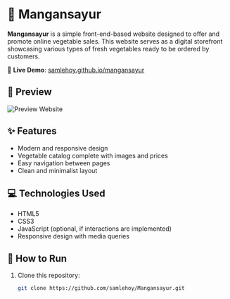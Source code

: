 # 🥦 Mangansayur

**Mangansayur** is a simple front-end-based website designed to offer and promote online vegetable sales. This website serves as a digital storefront showcasing various types of fresh vegetables ready to be ordered by customers.

🔗 **Live Demo**: [samlehoy.github.io/mangansayur](https://samlehoy.github.io/Mangansayur)

## 📸 Preview
![Preview Website](https://github.com/user-attachments/assets/a99b6a0d-3862-416d-bd9b-19cdb7eec5e9)


## ✨ Features

- Modern and responsive design  
- Vegetable catalog complete with images and prices  
- Easy navigation between pages  
- Clean and minimalist layout  

## 💻 Technologies Used

- HTML5  
- CSS3  
- JavaScript (optional, if interactions are implemented)  
- Responsive design with media queries  

## 🚀 How to Run

1. Clone this repository:

   ```bash
   git clone https://github.com/samlehoy/Mangansayur.git
